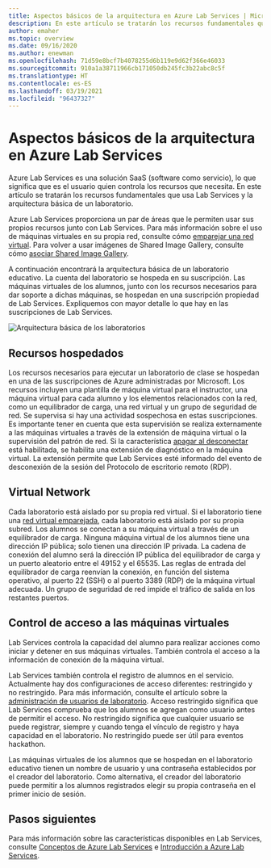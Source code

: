 ```yaml
---
title: Aspectos básicos de la arquitectura en Azure Lab Services | Microsoft Docs
description: En este artículo se tratarán los recursos fundamentales que usa Lab Services y la arquitectura básica de un laboratorio.
author: emaher
ms.topic: overview
ms.date: 09/16/2020
ms.author: enewman
ms.openlocfilehash: 71d59e8bcf7b4078255d6b119e9d62f366e46033
ms.sourcegitcommit: 910a1a38711966cb171050db245fc3b22abc8c5f
ms.translationtype: HT
ms.contentlocale: es-ES
ms.lasthandoff: 03/19/2021
ms.locfileid: "96437327"
---
```

# <a name="architecture-fundamentals-in-azure-lab-services"></a>Aspectos básicos de la arquitectura en Azure Lab Services

Azure Lab Services es una solución SaaS (software como servicio), lo que significa que es el usuario quien controla los recursos que necesita. En este artículo se tratarán los recursos fundamentales que usa Lab Services y la arquitectura básica de un laboratorio.  

Azure Lab Services proporciona un par de áreas que le permiten usar sus propios recursos junto con Lab Services.  Para más información sobre el uso de máquinas virtuales en su propia red, consulte cómo [emparejar una red virtual](how-to-connect-peer-virtual-network.md).  Para volver a usar imágenes de Shared Image Gallery, consulte cómo [asociar Shared Image Gallery](how-to-attach-detach-shared-image-gallery.md).

A continuación encontrará la arquitectura básica de un laboratorio educativo.  La cuenta del laboratorio se hospeda en su suscripción. Las máquinas virtuales de los alumnos, junto con los recursos necesarios para dar soporte a dichas máquinas, se hospedan en una suscripción propiedad de Lab Services. Expliquemos con mayor detalle lo que hay en las suscripciones de Lab Services.

![Arquitectura básica de los laboratorios](./media/classroom-labs-fundamentals/labservices-basic-architecture.png)

## <a name="hosted-resources"></a>Recursos hospedados

Los recursos necesarios para ejecutar un laboratorio de clase se hospedan en una de las suscripciones de Azure administradas por Microsoft.  Los recursos incluyen una plantilla de máquina virtual para el instructor, una máquina virtual para cada alumno y los elementos relacionados con la red, como un equilibrador de carga, una red virtual y un grupo de seguridad de red.  Se supervisa si hay una actividad sospechosa en estas suscripciones.  Es importante tener en cuenta que esta supervisión se realiza externamente a las máquinas virtuales a través de la extensión de máquina virtual o la supervisión del patrón de red.  Si la característica [apagar al desconectar](how-to-enable-shutdown-disconnect.md) está habilitada, se habilita una extensión de diagnóstico en la máquina virtual. La extensión permite que Lab Services esté informado del evento de desconexión de la sesión del Protocolo de escritorio remoto (RDP).

## <a name="virtual-network"></a>Virtual Network

Cada laboratorio está aislado por su propia red virtual.  Si el laboratorio tiene una [red virtual emparejada](how-to-connect-peer-virtual-network.md), cada laboratorio está aislado por su propia subred.  Los alumnos se conectan a su máquina virtual a través de un equilibrador de carga.  Ninguna máquina virtual de los alumnos tiene una dirección IP pública; solo tienen una dirección IP privada.  La cadena de conexión del alumno será la dirección IP pública del equilibrador de carga y un puerto aleatorio entre el 49152 y el 65535.  Las reglas de entrada del equilibrador de carga reenvían la conexión, en función del sistema operativo, al puerto 22 (SSH) o al puerto 3389 (RDP) de la máquina virtual adecuada. Un grupo de seguridad de red impide el tráfico de salida en los restantes puertos.

## <a name="access-control-to-the-virtual-machines"></a>Control de acceso a las máquinas virtuales

Lab Services controla la capacidad del alumno para realizar acciones como iniciar y detener en sus máquinas virtuales.  También controla el acceso a la información de conexión de la máquina virtual.

Lab Services también controla el registro de alumnos en el servicio. Actualmente hay dos configuraciones de acceso diferentes: restringido y no restringido. Para más información, consulte el artículo sobre la [administración de usuarios de laboratorio](how-to-configure-student-usage.md#send-invitations-to-users). Acceso restringido significa que Lab Services comprueba que los alumnos se agregan como usuario antes de permitir el acceso. No restringido significa que cualquier usuario se puede registrar, siempre y cuando tenga el vínculo de registro y haya capacidad en el laboratorio. No restringido puede ser útil para eventos hackathon.

Las máquinas virtuales de los alumnos que se hospedan en el laboratorio educativo tienen un nombre de usuario y una contraseña establecidos por el creador del laboratorio.  Como alternativa, el creador del laboratorio puede permitir a los alumnos registrados elegir su propia contraseña en el primer inicio de sesión.  

## <a name="next-steps"></a>Pasos siguientes

Para más información sobre las características disponibles en Lab Services, consulte [Conceptos de Azure Lab Services](classroom-labs-concepts.md) e [Introducción a Azure Lab Services](classroom-labs-overview.md).
